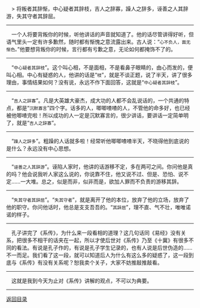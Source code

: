 &emsp;> 将叛者其辞惭，中心疑者其辞枝，吉人之辞寡，躁人之辞多，诬善之人其辞游，失其守者其辞屈。
___
&emsp;一个人将要背叛你的时候，听他讲话的声音就知道了。他的话尽管讲得好听，但语气里头一定有许多歉然，随时都有惭愧之意流露出来。古人说：“``心不负人，面无惭色。``”他要想背叛你的时候，言行都有亏歉之意，无论如何都掩饰不了的。
___
&emsp;“``中心疑者其辞枝``”。这个叫心相，不是面相，不是看鼻子眼睛的，由心而发的，便叫心相。中心有疑惑的人，他讲的话是“``枝``”，就是不谈正题，说了半天，讲了很多理由，事情结果如何？没有说，永远不作下面回答，这就是“``中心疑者其辞枝``”。
___
&emsp;“``吉人之辞寡``”。凡是大英雄大豪杰，成大功的人都不会乱说话的，一个共通的特点，都是“``沉默寡言``”四个字。话多的人，唧唧喳喳的人，不管他的命多好，也已经被他唧喳完啦！所以成功的人一定是沉默寡言的，很少讲话，要讲话一定简单明了，就是“``吉人之辞寡``”。
___
&emsp;“``躁人之辞多``”。粗躁的人话就多啦！经常听他唧唧喳喳半天，不晓得他到底说的是什么？永远没有中心思想。
___
&emsp;“``诬善之人其辞游``”。诬陷人家时，他讲的话游移不定，多在两可之间。你问他是真的吗？他会说我听人家这么说的，你说靠不住，他又说不过、但是、恐怕、说不定……一大堆。总之，似是而非，似非而是，欲加人罪而不负责的游移其辞。
___
&emsp;“``失其守者其辞屈``”。“``失其守者``”，就是离开了他的本位，放弃了他的立场，放弃了他的职守。你问他话时，他总是支支吾吾的。“``其辞屈``”，理不直、气不壮，唯唯诺诺的样子。
___
&emsp;孔子讲完了《系传》，为什么来一段看相的道理？这几句话同《易经》没有关系，把很多不相干的话夹在一起，所以才使后世对《系传》乃至《十冀》有很多不同的看法。有说是孔子作的，有说是孔子学生记录的，也有人说是后世伪造的……不一而足。我们看了这一段，就可以知道后人为什么有这么多的疑惑了，这一段到底与《系传》有没有关系呢？恕我卖个关子，大家不妨推敲推敲看。
___
&emsp;这就是我到今天为止对《系传》讲解的观点，不可以为典要。
___
[返回目录](../../master/README.md#目录)